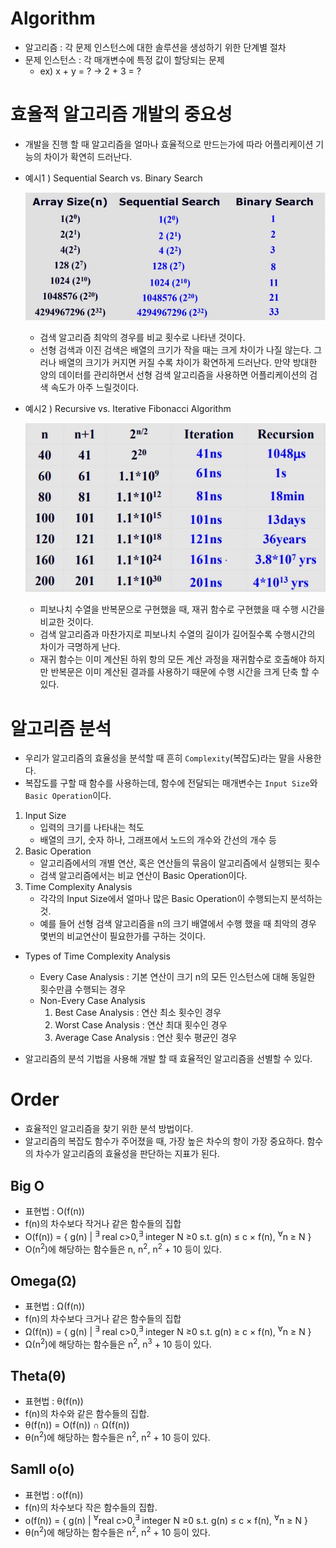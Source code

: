 # Algorithm

- 알고리즘 : 각 문제 인스턴스에 대한 솔루션을 생성하기 위한 단계별 절차
- 문제 인스턴스 : 각 매개변수에 특정 값이 할당되는 문제
  - ex) x + y = ? -> 2 + 3 = ?

# 효율적 알고리즘 개발의 중요성

- 개발을 진행 할 때 알고리즘을 얼마나 효율적으로 만드는가에 따라 어플리케이션 기능의 차이가 확연히 드러난다.

- 예시1 ) Sequential Search vs. Binary Search

  ![](./img/검색비교.JPG)

  - 검색 알고리즘 최악의 경우를 비교 횟수로 나타낸 것이다.
  - 선형 검색과 이진 검색은 배열의 크기가 작을 때는 크게 차이가 나질 않는다.
    그러나 배열의 크기가 커지면 커질 수록 차이가 확연하게 드러난다. 만약 방대한 양의 데이터를 관리하면서 선형 검색 알고리즘을 사용하면 어플리케이션의 검색 속도가 아주 느릴것이다.

- 예시2 ) Recursive vs. Iterative Fibonacci Algorithm

  ![](./img/재귀반복비교.JPG)

  - 피보나치 수열을 반복문으로 구현했을 때, 재귀 함수로 구현했을 때 수행 시간을 비교한 것이다.
  - 검색 알고리즘과 마찬가지로 피보나치 수열의 길이가 길어질수록 수행시간의 차이가 극명하게 난다.
  - 재귀 함수는 이미 계산된 하위 항의 모든 계산 과정을 재귀함수로 호출해야 하지만 반복문은 이미 계산된 결과를 사용하기 때문에 수행 시간을 크게 단축 할 수 있다.

# 알고리즘 분석

- 우리가 알고리즘의 효율성을 분석할 때 흔히 `Complexity`(복잡도)라는 말을 사용한다.
- 복잡도를 구할 때 함수를 사용하는데, 함수에 전달되는 매개변수는 `Input Size`와 `Basic Operation`이다.

1.  Input Size
    - 입력의 크기를 나타내는 척도
    - 배열의 크기, 숫자 하나, 그래프에서 노드의 개수와 간선의 개수 등
2.  Basic Operation
    - 알고리즘에서의 개별 연산, 혹은 연산들의 묶음이 알고리즘에서 실행되는 횟수
    - 검색 알고리즘에서는 비교 연산이 Basic Operation이다.
3.  Time Complexity Analysis
    - 각각의 Input Size에서 얼마나 많은 Basic Operation이 수행되는지 분석하는 것.
    - 예를 들어 선형 검색 알고리즘을 n의 크기 배열에서 수행 했을 때 최악의 경우 몇번의 비교연산이 필요한가를 구하는 것이다.

- Types of Time Complexity Analysis

  - Every Case Analysis : 기본 연산이 크기 n의 모든 인스턴스에 대해 동일한 횟수만큼 수행되는 경우
  - Non-Every Case Analysis
    1. Best Case Analysis : 연산 최소 횟수인 경우
    2. Worst Case Analysis : 연산 최대 횟수인 경우
    3. Average Case Analysis : 연산 횟수 평균인 경우

- 알고리즘의 분석 기법을 사용해 개발 할 때 효율적인 알고리즘을 선별할 수 있다.

# Order

- 효율적인 알고리즘을 찾기 위한 분석 방법이다.
- 알고리즘의 복잡도 함수가 주어졌을 때, 가장 높은 차수의 항이 가장 중요하다. 함수의 차수가 알고리즘의 효율성을 판단하는 지표가 된다.

## Big O

- 표현법 : O(f(n))
- f(n)의 차수보다 작거나 같은 함수들의 집합
- O(f(n)) = { g(n) | <sup>∃</sup> real c>0,<sup>∃</sup> integer N ≥0 s.t.
  g(n) ≤ c × f(n), <sup>∀</sup>n ≥ N }
- O(n<sup>2</sup>)에 해당하는 함수들은 n, n<sup>2</sup>, n<sup>2</sup> + 10 등이 있다.

## Omega(Ω)

- 표현법 : Ω(f(n))
- f(n)의 차수보다 크거나 같은 함수들의 집합
- Ω(f(n)) = { g(n) | <sup>∃</sup> real c>0,<sup>∃</sup> integer N ≥0 s.t.
  g(n) ≥ c × f(n), <sup>∀</sup>n ≥ N }
- Ω(n<sup>2</sup>)에 해당하는 함수들은 n<sup>2</sup>, n<sup>3</sup> + 10 등이 있다.

## Theta(θ)

- 표현법 : θ(f(n))
- f(n)의 차수와 같은 함수들의 집합.
- θ(f(n)) = O(f(n)) ∩ Ω(f(n))
- θ(n<sup>2</sup>)에 해당하는 함수들은 n<sup>2</sup>, n<sup>2</sup> + 10 등이 있다.

## Samll o(o)

- 표현법 : o(f(n))
- f(n)의 차수보다 작은 함수들의 집합.
- o(f(n)) = { g(n) | <sup>∀</sup>real c>0,<sup>∃</sup> integer N ≥0 s.t.
  g(n) ≤ c × f(n), <sup>∀</sup>n ≥ N }
- θ(n<sup>2</sup>)에 해당하는 함수들은 n<sup>2</sup>, n<sup>2</sup> + 10 등이 있다.
